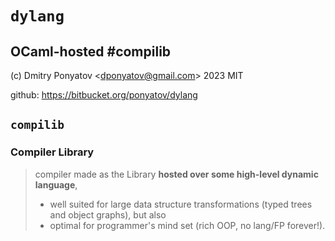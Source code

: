 # `dylang`
## OCaml-hosted #compilib

(c) Dmitry Ponyatov <<dponyatov@gmail.com>> 2023 MIT

github: https://bitbucket.org/ponyatov/dylang

##  `compilib`
### Compiler Library

> compiler made as the Library **hosted over some high-level dynamic language**,
> - well suited for large data structure transformations (typed trees and object graphs), but also
> - optimal for programmer's mind set (rich OOP, no lang/FP forever!).
